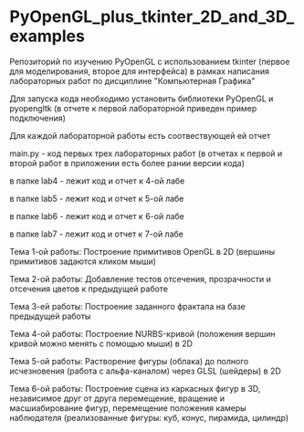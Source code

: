 # PyOpenGL_plus_tkinter_2D_and_3D_examples
Репозиторий по изучению PyOpenGL с использованием tkinter (первое для моделирования, второе для интерфейса) в рамках написания лабораторных работ по дисциплине "Компьютерная Графика"

Для запуска кода необходимо установить библиотеки PyOpenGL и  pyopengltk (в отчете к первой лабораторной приведен пример подключения)

Для каждой лабораторной работы есть соотвествующей ей отчет

main.py - код первых трех лабораторных работ (в отчетах к первой и второй работ в приложении есть более рании версии кода)

в папке lab4 - лежит код и отчет к 4-ой лабе

в папке lab5 - лежит код и отчет к 5-ой лабе

в папке lab6 - лежит код и отчет к 6-ой лабе

в папке lab7 - лежит код и отчет к 7-ой лабе

Тема 1-ой работы: Построение примитивов OpenGL в 2D (вершины примитивов задаются кликом мыши)

Тема 2-ой работы: Добавление тестов отсечения, прозрачности и отсечения цветов к предыдущей работе

Тема 3-ей работы: Построение заданного фрактала на базе предыдущей работы

Тема 4-ой работы: Построение NURBS-кривой (положения вершин кривой можно менять с помощью мыши) в 2D

Тема 5-ой работы: Растворение фигуры (облака) до полного исчезновения (работа с альфа-каналом) через GLSL (шейдеры) в 2D

Тема 6-ой работы: Построение сцена из каркасных фигур в 3D, независимое друг от друга перемещение, вращение и масшиабирование фигур, перемещение положения камеры наблюдателя (реализованные фигуры: куб, конус, пирамида, цилиндр)
